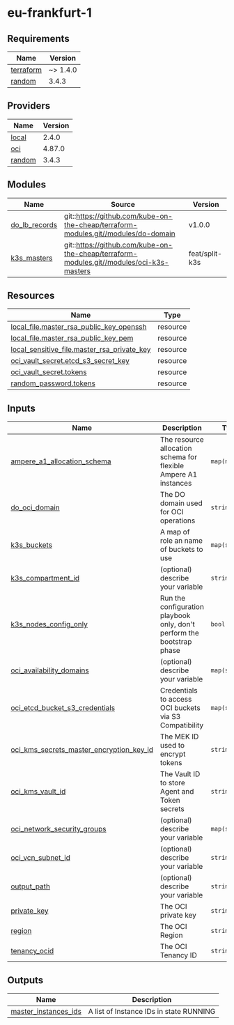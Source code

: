 # eu-frankfurt-1

<!-- BEGINNING OF PRE-COMMIT-TERRAFORM DOCS HOOK -->
## Requirements

| Name | Version |
|------|---------|
| <a name="requirement_terraform"></a> [terraform](#requirement\_terraform) | ~> 1.4.0 |
| <a name="requirement_random"></a> [random](#requirement\_random) | 3.4.3 |

## Providers

| Name | Version |
|------|---------|
| <a name="provider_local"></a> [local](#provider\_local) | 2.4.0 |
| <a name="provider_oci"></a> [oci](#provider\_oci) | 4.87.0 |
| <a name="provider_random"></a> [random](#provider\_random) | 3.4.3 |

## Modules

| Name | Source | Version |
|------|--------|---------|
| <a name="module_do_lb_records"></a> [do\_lb\_records](#module\_do\_lb\_records) | git::https://github.com/kube-on-the-cheap/terraform-modules.git//modules/do-domain | v1.0.0 |
| <a name="module_k3s_masters"></a> [k3s\_masters](#module\_k3s\_masters) | git::https://github.com/kube-on-the-cheap/terraform-modules.git//modules/oci-k3s-masters | feat/split-k3s |

## Resources

| Name | Type |
|------|------|
| [local_file.master_rsa_public_key_openssh](https://registry.terraform.io/providers/hashicorp/local/latest/docs/resources/file) | resource |
| [local_file.master_rsa_public_key_pem](https://registry.terraform.io/providers/hashicorp/local/latest/docs/resources/file) | resource |
| [local_sensitive_file.master_rsa_private_key](https://registry.terraform.io/providers/hashicorp/local/latest/docs/resources/sensitive_file) | resource |
| [oci_vault_secret.etcd_s3_secret_key](https://registry.terraform.io/providers/oracle/oci/latest/docs/resources/vault_secret) | resource |
| [oci_vault_secret.tokens](https://registry.terraform.io/providers/oracle/oci/latest/docs/resources/vault_secret) | resource |
| [random_password.tokens](https://registry.terraform.io/providers/hashicorp/random/3.4.3/docs/resources/password) | resource |

## Inputs

| Name | Description | Type | Default | Required |
|------|-------------|------|---------|:--------:|
| <a name="input_ampere_a1_allocation_schema"></a> [ampere\_a1\_allocation\_schema](#input\_ampere\_a1\_allocation\_schema) | The resource allocation schema for flexible Ampere A1 instances | `map(number)` | n/a | yes |
| <a name="input_do_oci_domain"></a> [do\_oci\_domain](#input\_do\_oci\_domain) | The DO domain used for OCI operations | `string` | n/a | yes |
| <a name="input_k3s_buckets"></a> [k3s\_buckets](#input\_k3s\_buckets) | A map of role an name of buckets to use | `map(string)` | n/a | yes |
| <a name="input_k3s_compartment_id"></a> [k3s\_compartment\_id](#input\_k3s\_compartment\_id) | (optional) describe your variable | `string` | n/a | yes |
| <a name="input_k3s_nodes_config_only"></a> [k3s\_nodes\_config\_only](#input\_k3s\_nodes\_config\_only) | Run the configuration playbook only, don't perform the bootstrap phase | `bool` | `false` | no |
| <a name="input_oci_availability_domains"></a> [oci\_availability\_domains](#input\_oci\_availability\_domains) | (optional) describe your variable | `map(string)` | n/a | yes |
| <a name="input_oci_etcd_bucket_s3_credentials"></a> [oci\_etcd\_bucket\_s3\_credentials](#input\_oci\_etcd\_bucket\_s3\_credentials) | Credentials to access OCI buckets via S3 Compatibility | `map(string)` | n/a | yes |
| <a name="input_oci_kms_secrets_master_encryption_key_id"></a> [oci\_kms\_secrets\_master\_encryption\_key\_id](#input\_oci\_kms\_secrets\_master\_encryption\_key\_id) | The MEK ID used to encrypt tokens | `string` | n/a | yes |
| <a name="input_oci_kms_vault_id"></a> [oci\_kms\_vault\_id](#input\_oci\_kms\_vault\_id) | The Vault ID to store Agent and Token secrets | `string` | n/a | yes |
| <a name="input_oci_network_security_groups"></a> [oci\_network\_security\_groups](#input\_oci\_network\_security\_groups) | (optional) describe your variable | `map(string)` | n/a | yes |
| <a name="input_oci_vcn_subnet_id"></a> [oci\_vcn\_subnet\_id](#input\_oci\_vcn\_subnet\_id) | (optional) describe your variable | `string` | n/a | yes |
| <a name="input_output_path"></a> [output\_path](#input\_output\_path) | (optional) describe your variable | `string` | n/a | yes |
| <a name="input_private_key"></a> [private\_key](#input\_private\_key) | The OCI private key | `string` | n/a | yes |
| <a name="input_region"></a> [region](#input\_region) | The OCI Region | `string` | n/a | yes |
| <a name="input_tenancy_ocid"></a> [tenancy\_ocid](#input\_tenancy\_ocid) | The OCI Tenancy ID | `string` | n/a | yes |

## Outputs

| Name | Description |
|------|-------------|
| <a name="output_master_instances_ids"></a> [master\_instances\_ids](#output\_master\_instances\_ids) | A list of Instance IDs in state RUNNING |
<!-- END OF PRE-COMMIT-TERRAFORM DOCS HOOK -->
